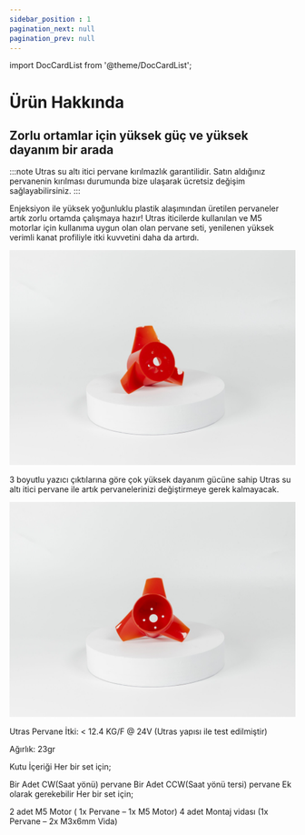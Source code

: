 ```yaml
---
sidebar_position : 1
pagination_next: null
pagination_prev: null
---
```


import DocCardList from '@theme/DocCardList';

# Ürün Hakkında

## Zorlu ortamlar için yüksek güç ve yüksek dayanım bir arada

:::note
Utras su altı itici pervane kırılmazlık garantilidir. Satın aldığınız pervanenin kırılması durumunda bize ulaşarak ücretsiz değişim sağlayabilirsiniz.
:::

Enjeksiyon ile yüksek yoğunluklu plastik alaşımından üretilen pervaneler artık zorlu ortamda çalışmaya hazır! Utras iticilerde kullanılan ve M5 motorlar için kullanıma uygun olan olan pervane seti, yenilenen yüksek verimli kanat profiliyle itki kuvvetini daha da artırdı.

![Utras pervane](./image/IMG_5802-scaled.jpg)

 3 boyutlu yazıcı çıktılarına göre çok yüksek dayanım gücüne sahip Utras su altı itici pervane ile artık pervanelerinizi değiştirmeye gerek kalmayacak.

![Utras pervane](./image/IMG_5804-scaled.jpg)

Utras Pervane
İtki: < 12.4 KG/F @ 24V (Utras yapısı ile test edilmiştir)

Ağırlık: 23gr

Kutu İçeriği
Her bir set için;

Bir Adet CW(Saat yönü) pervane
Bir Adet CCW(Saat yönü tersi) pervane
Ek olarak gerekebilir
Her bir set için;

2 adet M5 Motor ( 1x Pervane – 1x M5 Motor)
4 adet Montaj vidası (1x Pervane – 2x M3x6mm Vida)

<DocCardList />
